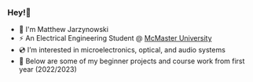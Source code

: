 ### Hey!👋

- 💬 I'm Matthew Jarzynowski
- ⚡ An Electrical Engineering Student @ [McMaster University](https://www.eng.mcmaster.ca/ece/)
- 💿 I’m interested in microelectronics, optical, and audio systems
- 📝 Below are some of my beginner projects and course work from first year (2022/2023)
